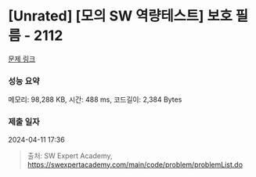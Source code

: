 # [Unrated] [모의 SW 역량테스트] 보호 필름 - 2112 

[문제 링크](https://swexpertacademy.com/main/code/problem/problemDetail.do?contestProbId=AV5V1SYKAaUDFAWu) 

### 성능 요약

메모리: 98,288 KB, 시간: 488 ms, 코드길이: 2,384 Bytes

### 제출 일자

2024-04-11 17:36



> 출처: SW Expert Academy, https://swexpertacademy.com/main/code/problem/problemList.do